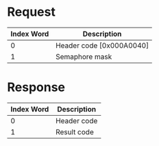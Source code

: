 # Request

| Index Word | Description                |
|------------|----------------------------|
| 0          | Header code \[0x000A0040\] |
| 1          | Semaphore mask             |

# Response

| Index Word | Description |
|------------|-------------|
| 0          | Header code |
| 1          | Result code |